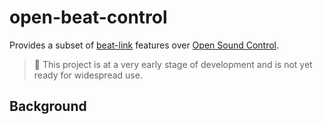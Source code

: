 # open-beat-control

Provides a subset of [beat-link](https://github.com/Deep-Symmetry/beat-link#beat-link) features over [Open Sound Control](https://en.wikipedia.org/wiki/Open_Sound_Control).

> :construction: This project is at a very early stage of development and is not yet ready for widespread use.

## Background

